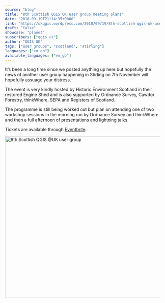 ```yaml
---
source: "blog"
title: "8th Scottish QGIS UK user group meeting plans"
date: "2018-09-19T21:14:35+0000"
link: "https://ukqgis.wordpress.com/2018/09/19/8th-scottish-qgis-uk-user-group-meeting-plans/"
draft: "false"
showcase: "planet"
subscribers: ["qgis_uk"]
author: "QGIS UK"
tags: ["user groups", "scotland", "stirling"]
languages: ["en_gb"]
available_languages: ["en_gb"]
---
```


<p>It&#8217;s been a long time since we posted anything up here but hopefully the news of another user group happening in Stirling on 7th November will hopefully assuage your distress.</p>
<p>The event is very kindly hosted by Historic Environment Scotland in their restored Engine Shed and is also supported by Ordnance Survey, Cawdor Forestry, thinkWhere, SEPA and Registers of Scotland.</p>
<p>The programme is still being worked out but plan on attending one of two workshop sessions in the morning run by Ordnance Survey and thinkWhere and then a full afternoon of presentations and lightning talks.</p>
<p>Tickets are available through <a href="https://www.eventbrite.co.uk/e/8th-scottish-qgis-uk-user-group-tickets-50421219224">Eventbrite</a>.</p>
<p><img alt="8th Scottish QGIS @UK user group" class="aligncenter size-large wp-image-1529" height="525" src="https://ukqgis.files.wordpress.com/2018/09/img_20180918_222957.jpg?w=700&#038;h=525" width="700" /></p>
